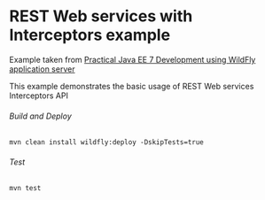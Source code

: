 REST Web services with Interceptors example
=====================================
Example taken from [Practical Java EE 7 Development using WildFly application server](http://www.itbuzzpress.com/ebooks/java-ee-7-development-on-wildfly.html)

This example demonstrates the basic usage of REST Web services Interceptors API

###### Build and Deploy
```shell
mvn clean install wildfly:deploy -DskipTests=true
```

###### Test
```shell
mvn test
```
 
